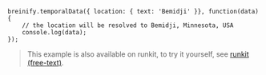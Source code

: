 >
```javascript--node
breinify.temporalData({ location: { text: 'Bemidji' }}, function(data) {
    // the location will be resolved to Bemidji, Minnesota, USA
	console.log(data);
});
```

<blockquote class="lang-specific javascript--node">
<p>This example is also available on runkit, to try it yourself, see 
<a target="_blank" href="https://runkit.com/breinify-stage/geocoding-free-text">runkit (free-text)</a>.</p>
</blockquote>